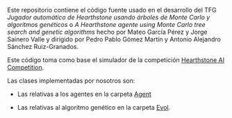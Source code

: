 Este repositorio contiene el código fuente usado en el desarrollo del TFG 
*Jugador automático de Hearthstone usando árboles de Monte Carlo y algoritmos genéticos* o
*A Hearthstone agente using Monte Carlo tree search and genetic algorithms* hecho por Mateo García Pérez y Jorge Sainero Valle y
dirigido por Pedro Pablo Gómez Martín y Antonio Alejandro Sánchez Ruiz-Granados.

Este código toma como base el simulador de la competición [Hearthstone AI Competition](https://github.com/ADockhorn/HearthstoneAICompetition).

Las clases implementadas por nosotros son:

 - Las relativas a los agentes en la carpeta [Agent](https://github.com/matgar03/TFGHS/tree/master/HearthstoneAICompetition-master/core-extensions/SabberStoneCoreAi/src/Agent)
 
 - Las relativas al algoritmo genético en la carpeta [Evol](https://github.com/matgar03/TFGHS/tree/master/HearthstoneAICompetition-master/core-extensions/SabberStoneCoreAi/src/Evolutivo).
